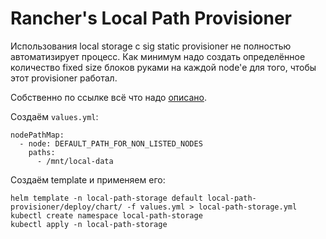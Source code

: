 # Rancher's Local Path Provisioner

Использования local storage с sig static provisioner не полностью автоматизирует процесс.
Как минимум надо создать определённое количество fixed size блоков руками на каждой node'е для того, чтобы
этот provisioner работал.

Собственно по ссылке всё что надо [описано](https://github.com/rancher/local-path-provisioner).

Создаём `values.yml`:

```
nodePathMap:
  - node: DEFAULT_PATH_FOR_NON_LISTED_NODES
    paths:
      - /mnt/local-data
```

Создаём template и применяем его:

```
helm template -n local-path-storage default local-path-provisioner/deploy/chart/ -f values.yml > local-path-storage.yml
kubectl create namespace local-path-storage
kubectl apply -n local-path-storage
```
